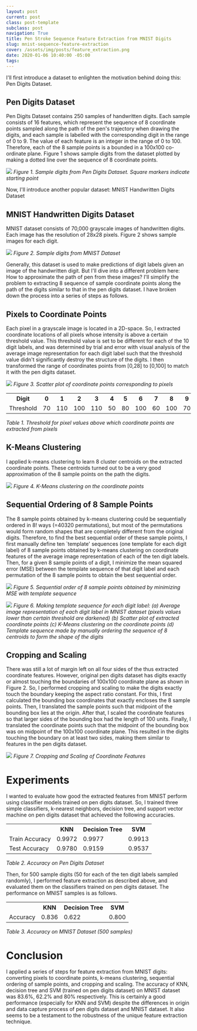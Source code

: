 ```yaml
---
layout: post
current: post
class: post-template
subclass: post
navigation: True
title: Pen Stroke Sequence Feature Extraction from MNIST Digits
slug: mnist-sequence-feature-extraction
cover: /assets/img/posts/feature_extraction.png
date: 2020-01-06 10:40:00 -05:00
tags:
---
```


I'll first introduce a dataset to enlighten the motivation behind doing this: Pen Digits Dataset.

## Pen Digits Dataset
Pen Digits Dataset contains 250 samples of handwritten digits. Each sample consists of 16 features, which represent the sequence of 8 coordinate points sampled along the path of the pen's trajectory when drawing the digits, and each sample is labelled with the corresponding digit in the range of 0 to 9. The value of each feature is an integer in the range of 0 to 100. Therefore, each of the 8 sample points is a bounded in a 100x100 co-ordinate plane. Figure 1 shows sample digits from the dataset plotted by making a dotted line over the sequence of 8 coordinate points.

![](/assets/img/posts/sample_digits.png)
*Figure 1. Sample digits from Pen Digits Dataset. Square markers indicate starting point*

Now, I'll introduce another popular dataset: MNIST Handwritten Digits Dataset

## MNIST Handwritten Digits Dataset
MNIST dataset consists of 70,000 grayscale images of handwritten digits. Each image has the resolution of 28x28 pixels. Figure 2 shows sample images for each digit.

![](/assets/img/posts/mnist.png)
*Figure 2. Sample digits from MNIST Dataset*

Generally, this dataset is used to make predictions of digit labels given an image of the handwritten digit. But I'll dive into a different problem here: How to approximate the path of pen from these images? I'll simplify the problem to extracting 8 sequence of sample coordinate points along the path of the digits similar to that in the pen digits dataset. I have broken down the process into a series of steps as follows.

## Pixels to Coordinate Points
Each pixel in a grayscale image is located in a 2D-space. So, I extracted coordinate locations of all pixels whose intensity is above a certain threshold value. This threshold value is set to be different for each of the 10 digit labels, and was determined by trial and error with visual analysis of the average image representation for each digit label such that the threshold value didn't significantly destroy the structure of the digits. I then transformed the range of coordinates points from [0,28] to [0,100] to match it with the pen digits dataset.

![](/assets/img/posts/scatter.png)
*Figure 3. Scatter plot of coordinate points corresponding to pixels*

<table>
<tr><th>Digit</th><th>0</th><th>1</th><th>2</th><th>3</th><th>4</th><th>5</th><th>6</th><th>7</th><th>8</th><th>9</th></tr>
<tr><td>Threshold</td><td>70</td><td>110</td><td>100</td><td>110</td><td>50</td><td>80</td><td>100</td><td>60</td><td>100</td><td>70</td></tr>
</table>

*Table 1. Threshold for pixel values above which coordinate points are extracted from pixels*

## K-Means Clustering
I applied k-means clustering to learn 8 cluster centroids on the extracted coordinate points. These centroids turned out to be a very good approximation of the 8 sample points on the path the digits.

![](/assets/img/posts/clusters.png)
*Figure 4. K-Means clustering on the coordinate points*

## Sequential Ordering of 8 Sample Points
The 8 sample points obtained by k-means clustering could be sequentially ordered in 8! ways (=40320 permutations), but most of the permutations would form random shapes that are completely different from the original digits. Therefore, to find the best sequential order of these sample points, I first manually define ten `template' sequences (one template for each digit label) of 8 sample points obtained by k-means clustering on coordinate features of the average image representation of each of the ten digit labels. Then, for a given 8 sample points of a digit, I minimize the mean squared error (MSE) between the template sequence of that digit label and each permutation of the 8 sample points to obtain the best sequential order.

![](/assets/img/posts/sequence.png)
*Figure 5. Sequential order of 8 sample points obtained by minimizing MSE with template sequence*

![](/assets/img/posts/template_sequence.png)
*Figure 6. Making template sequence for each digit label: (a) Average image representation of each digit label in MNIST dataset (pixels values lower than certain threshold are darkened) (b) Scatter plot of extracted coordinate points (c) K-Means clustering on the coordinate points (d) Template sequence made by manually ordering the sequence of 8 centroids to form the shape of the digits*

## Cropping and Scaling
There was still a lot of margin left on all four sides of the thus extracted coordinate features. However, original pen digits dataset has digits exactly or almost touching the boundaries of 100x100 coordinate plane as shown in Figure 2. So, I performed cropping and scaling to make the digits exactly touch the boundary keeping the aspect ratio constant. For this, I first calculated the bounding box coordinates that exactly encloses the 8 sample points. Then, I translated the sample points such that midpoint of the bounding box lies at the origin. After that, I scaled the coordinate features so that larger sides of the bounding box had the length of 100 units. Finally, I translated the coordinate points such that the midpoint of the bounding box was on midpoint of the 100x100 coordinate plane. This resulted in the digits touching the boundary on at least two sides, making them similar to features in the pen digits dataset.

![](/assets/img/posts/scale.png)
*Figure 7. Cropping and Scaling of Coordinate Features*

# Experiments
I wanted to evaluate how good the extracted features from MNIST perform using classifier models trained on pen digits dataset. So, I trained three simple classifiers, k-nearest neighbors, decision tree, and support vector machine on pen digits dataset that achieved the following accuracies.

<table>
<tr><th></th><th>KNN</th><th>Decision Tree</th><th>SVM</th></tr>
<tr><td>Train Accuracy</td><td>0.9972</td><td>0.9977</td><td>0.9913</td></tr><tr><td>Test Accuracy</td><td>0.9780</td><td>0.9159</td><td>0.9537</td></tr>
</table>

*Table 2. Accuracy on Pen Digits Dataset*

Then, for 500 sample digits (50 for each of the ten digit labels sampled randomly), I performed feature extraction as described above, and evaluated them on the classifiers trained on pen digits dataset. The performance on MNIST samples is as follows.

<table>
<tr><th></th><th>KNN</th><th>Decision Tree</th><th>SVM</th></tr>
<tr><td>Accuracy</td><td>0.836</td><td>0.622</td><td>0.800</td></tr>
</table>

*Table 3. Accuracy on MNIST Dataset (500 samples)*

# Conclusion
I applied a series of steps for feature extraction from MNIST digits: converting pixels to coordinate points, k-means clustering, sequential ordering of sample points, and cropping and scaling. The accuracy of KNN, decision tree and SVM (trained on pen digits dataset) on MNIST dataset was 83.6%, 62.2% and 80% respectively. This is certainly a good performance (especially for KNN and SVM) despite the differences in origin and data capture process of pen digits dataset and MNIST dataset. It also seems to be a testament to the robustness of the unique feature extraction technique.